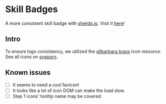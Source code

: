 # Skill Badges

A more consistent skill badge with [shields.io](https://shields.io/). Visit it [here](https://badge.limx.fun)!

## Intro

To ensure logo consistency, we utilized the [gilbarbara logos](https://github.com/gilbarbara/logos) Icon resource. See all icons on [svgporn](https://svgporn.com/).

## Known issues

- [ ] It seems to need a cool favicon!
- [ ] It looks like a lot of icon DOM can make the load slow.
- [ ] Step 1 icons' tooltip name may be covered.
